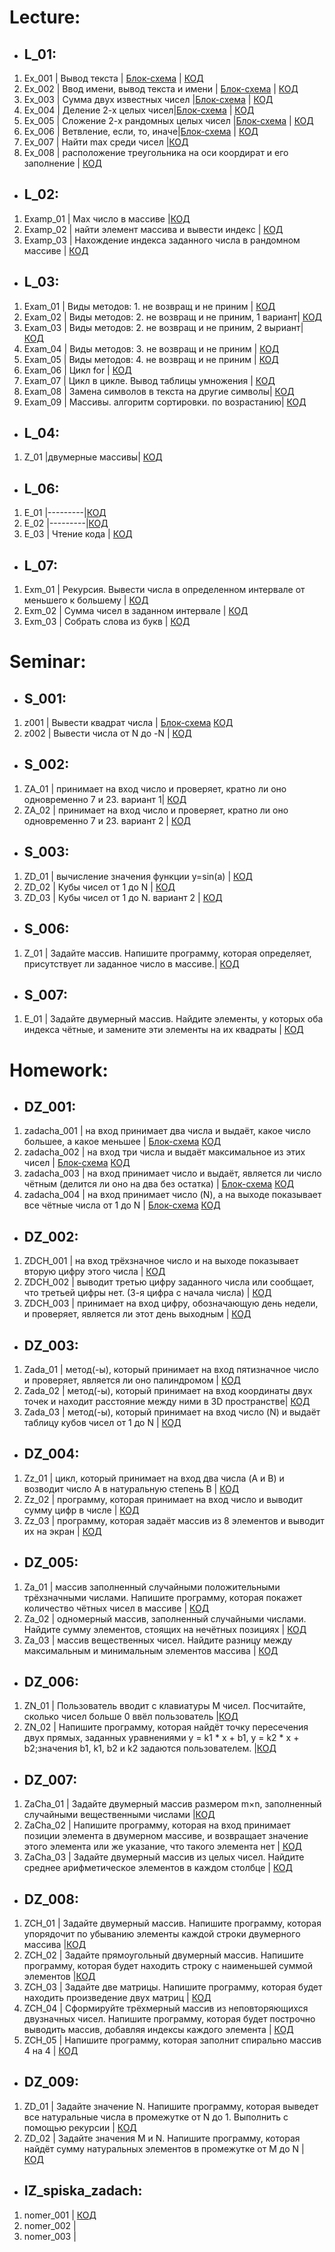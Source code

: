 # Lecture:

- ## **L_01:**
1. Ex_001 | Вывод текста | [Блок-схема](Lecture/L_01/Ex_001/diagram.drawio.png) | [КОД](Lecture/L_01/Ex_001/Program.cs)
2. Ex_002 | Ввод имени, вывод текста и имени | [Блок-схема](Lecture/L_01/Ex_002/diagram.drawio.png) | [КОД](Lecture/L_01/Ex_002/Program.cs)
3. Ex_003 | Сумма двух известных чисел |[Блок-схема](Lecture/L_01/Ex_003/diagram.drawio.png) | [КОД](Lecture/L_01/Ex_003/Program.cs)
4. Ex_004 | Деление 2-х целых чисел|[Блок-схема](Lecture/L_01/Ex_004/diagram.drawio.png) | [КОД](Lecture/L_01/Ex_004/Program.cs)
5. Ex_005 | Сложение 2-х рандомных целых чисел |[Блок-схема](Lecture/L_01/Ex_005/diagram.drawio.png) | [КОД](Lecture/L_01/Ex_005/Program.cs)
6. Ex_006 | Ветвление, если, то, иначе|[Блок-схема](Lecture/L_01/Ex_006/diagram.drawio.png) | [КОД](Lecture/L_01/Ex_006/Program.cs)
7. Ex_007 | Найти max среди чисел |[КОД](Lecture/L_01/Ex_007/Program.cs)
8. Ex_008 | расположение треугольника на оси коордират и его заполнение | [КОД](Lecture/L_01/Ex_008/Program.cs)

- ## **L_02:**
1. Examp_01 | Max число в массиве |[КОД](Lecture/L_02/Examp_01/Program.cs)
2. Examp_02 | найти элемент массива и вывести индекс | [КОД](Lecture/L_02/Examp_02/Program.cs)
3. Examp_03 | Нахождение индекса заданного числа в рандомном массиве | [КОД](Lecture/L_02/Examp_03/Program.cs)

- ## **L_03:**
1. Exam_01 | Виды методов: 1. не возвращ и не приним | [КОД](Lecture/L_03/Exam_01/Program.cs)
2. Exam_02 | Виды методов: 2. не возвращ и не приним, 1 вариант| [КОД](Lecture/L_03/Exam_02/Program.cs)
3. Exam_03 | Виды методов: 2. не возвращ и не приним, 2 выриант| [КОД](Lecture/L_03/Exam_03/Program.cs)
4. Exam_04 | Виды методов: 3. не возвращ и не приним | [КОД](Lecture/L_03/Exam_04/Program.cs)
5. Exam_05 | Виды методов: 4. не возвращ и не приним | [КОД](Lecture/L_03/Exam_05/Program.cs)
6. Exam_06 | Цикл for | [КОД](Lecture/L_03/Exam_06/Program.cs)
7. Exam_07 | Цикл в цикле. Вывод таблицы умножения | [КОД](Lecture/L_03/Exam_07/Program.cs)
8. Exam_08 | Замена символов в текста на другие символы| [КОД](Lecture/L_03/Exam_08/Program.cs)
9. Exam_09 | Массивы. алгоритм сортировки. по возрастанию| [КОД](Lecture/L_03/Exam_09/Program.cs)

- ## **L_04:**
1. Z_01 |двумерные массивы| [КОД](Lecture/L_04/Z_01/Program.cs)

- ## **L_06:**
1. E_01 |---------|[КОД](Lecture/L_06/E_01/Program.cs)
2. E_02 |---------|[КОД](Lecture/L_06/E_02/Program.cs)
3. E_03 | Чтение кода | [КОД](Lecture/L_06/E_03/Program.cs)

- ## **L_07:**
1. Exm_01 | Рекурсия. Вывести числа в определенном интервале от меньшего к большему | [КОД](Lecture/L_07/Exm_01/Program.cs)
2. Exm_02 | Сумма чисел в заданном интервале | [КОД](Lecture/L_07/Exm_02/Program.cs)
3. Exm_03 | Собрать слова из букв | [КОД](Lecture/L_07/Exm_03/Program.cs)

# Seminar:

- ## **S_001:**
1. z001 | Вывести квадрат числа | [Блок-схема](Seminar/S_001/z001/diagram.drawio.png) [КОД](Seminar/S_001/z001/Program.cs)
2. z002 | Вывести числа от N до -N | [КОД](Seminar/S_001/z002/Program.cs)

- ## **S_002:**
1. ZA_01 | принимает на вход число и проверяет, кратно ли оно одновременно 7 и 23. вариант 1| [КОД](Seminar/S_002/ZA_01/Program.cs)
2. ZA_02 | принимает на вход число и проверяет, кратно ли оно одновременно 7 и 23. вариант 2 | [КОД](Seminar/S_002/ZA_02/Program.cs)

- ## **S_003:**
1. ZD_01 | вычисление значения функции y=sin(a) | [КОД](Seminar/S_003/ZD_01/Program.cs)
2. ZD_02 | Кубы чисел от 1 до N | [КОД](Seminar/S_003/ZD_02/Program.cs)
3. ZD_03 | Кубы чисел от 1 до N. вариант 2 | [КОД](Seminar/S_003/ZD_03/Program.cs)

- ## **S_006:**
1. Z_01 | Задайте массив. Напишите программу, которая определяет, присутствует ли заданное число в массиве.| [КОД](Seminar/S_006/Z_01/Program.cs)

- ## **S_007:**
1. E_01 | Задайте двумерный массив. Найдите элементы, у которых оба индекса чётные, и замените эти элементы на их квадраты | [КОД](Seminar/S_007/E_01/Program.cs)

# Homework:

- ## **DZ_001:**
1. zadacha_001 | на вход принимает два числа и выдаёт, какое число большее, а какое меньшее | [Блок-схема](Homework/DZ_001/zadacha_001/diagram.drawio.png) [КОД](Homework/DZ_001/zadacha_001/Program.cs)
2. zadacha_002 | на вход три числа и выдаёт максимальное из этих чисел | [Блок-схема](Homework/DZ_001/zadacha_002/diagram.drawio.png) [КОД](Homework/DZ_001/zadacha_002/Program.cs)
3. zadacha_003 | на вход принимает число и выдаёт, является ли число чётным (делится ли оно на два без остатка) | [Блок-схема](Homework/DZ_001/zadacha_003/diagram.drawio.png) [КОД](Homework/DZ_001/zadacha_003/Program.cs)
4. zadacha_004 | на вход принимает число (N), а на выходе показывает все чётные числа от 1 до N | [Блок-схема](Homework/DZ_001/zadacha_004/diagram.drawio.png) [КОД](Homework/DZ_001/zadacha_004/Program.cs)

- ## **DZ_002:**
1. ZDCH_001 | на вход трёхзначное число и на выходе показывает вторую цифру этого числа | [КОД](Homework/DZ_002/ZDCH_001/Program.cs)
2. ZDCH_002 | выводит третью цифру заданного числа или сообщает, что третьей цифры нет. (3-я цифра с начала числа) | [КОД](Homework/DZ_002/ZDCH_002/Program.cs)
3. ZDCH_003 | принимает на вход цифру, обозначающую день недели, и проверяет, является ли этот день выходным | [КОД](Homework/DZ_002/ZDCH_003/Program.cs)

- ## **DZ_003:**
1. Zada_01 | метод(-ы), который принимает на вход пятизначное число и проверяет, является ли оно палиндромом | [КОД](Homework/DZ_003/Zada_01/Program.cs)
2. Zada_02 | метод(-ы), который принимает на вход координаты двух точек и находит расстояние между ними в 3D пространстве| [КОД](Homework/DZ_003/Zada_02/Program.cs)
3. Zada_03 | метод(-ы), который принимает на вход число (N) и выдаёт таблицу кубов чисел от 1 до N | [КОД](Homework/DZ_003/Zada_03/Program.cs)

- ## **DZ_004:**
1. Zz_01 | цикл, который принимает на вход два числа (A и B) и возводит число A в натуральную степень B | [КОД](Homework/DZ_004/Zz_01/Program.cs)
2. Zz_02 | программу, которая принимает на вход число и выводит сумму цифр в числе | [КОД](Homework/DZ_004/Zz_02/Program.cs)
3. Zz_03 | программу, которая задаёт массив из 8 элементов и выводит их на экран | [КОД](Homework/DZ_004/Zz_03/Program.cs)

- ## **DZ_005:**
1. Za_01 | массив заполненный случайными положительными трёхзначными числами. Напишите программу, которая покажет количество чётных чисел в массиве | [КОД](Homework/DZ_005/Za_01/Program.cs)
2. Za_02 | одномерный массив, заполненный случайными числами. Найдите сумму элементов, стоящих на нечётных позициях | [КОД](Homework/DZ_005/Za_02/Program.cs)
3. Za_03 | массив вещественных чисел. Найдите разницу между максимальным и минимальным элементов массива | [КОД](Homework/DZ_005/Za_03/Program.cs)

- ## **DZ_006:**
1. ZN_01 |  Пользователь вводит с клавиатуры M чисел. Посчитайте, сколько чисел больше 0 ввёл пользователь |[КОД](Homework/DZ_006/ZN_01/Program.cs)
2. ZN_02 | Напишите программу, которая найдёт точку пересечения двух прямых, заданных уравнениями y = k1 * x + b1, y = k2 * x + b2;значения b1, k1, b2 и k2 задаются пользователем. |[КОД](Homework/DZ_006/ZN_02/Program.cs)

- ## **DZ_007:**
1. ZaCha_01 | Задайте двумерный массив размером m×n, заполненный случайными вещественными числами |[КОД](Homework/DZ_007/ZaCha_01/Program.cs)
2. ZaCha_02 | Напишите программу, которая на вход принимает позиции элемента в двумерном массиве, и возвращает значение этого элемента или же указание, что такого элемента нет | [КОД](Homework/DZ_007/ZaCha_02/Program.cs)
3. ZaCha_03 | Задайте двумерный массив из целых чисел. Найдите среднее арифметическое элементов в каждом столбце | [КОД](Homework/DZ_007/ZaCha_03/Program.cs)

- ## **DZ_008:**
1. ZCH_01 | Задайте двумерный массив. Напишите программу, которая упорядочит по убыванию элементы каждой строки двумерного массива |[КОД](Homework/DZ_008/ZCH_01/Program.cs)
2. ZCH_02 | Задайте прямоугольный двумерный массив. Напишите программу, которая будет находить строку с наименьшей суммой элементов |[КОД](Homework/DZ_008/ZCH_02/Program.cs)
3. ZCH_03 | Задайте две матрицы. Напишите программу, которая будет находить произведение двух матриц | [КОД](Homework/DZ_008/ZCH_03/Program.cs)
4. ZCH_04 | Сформируйте трёхмерный массив из неповторяющихся двузначных чисел. Напишите программу, которая будет построчно выводить массив, добавляя индексы каждого элемента | [КОД](Homework/DZ_008/ZCH_04/Program.cs)
5. ZCH_05 | Напишите программу, которая заполнит спирально массив 4 на 4 | [КОД](Homework/DZ_008/ZCH_05/Program.cs)
- ## **DZ_009:**
1. ZD_01 | Задайте значение N. Напишите программу, которая выведет все натуральные числа в промежутке от N до 1. Выполнить с помощью рекурсии | [КОД](Homework/DZ_009/ZD_01/Program.cs)
2. ZD_02 | Задайте значения M и N. Напишите программу, которая найдёт сумму натуральных элементов в промежутке от M до N | [КОД](Homework/DZ_009/ZD_02/Program.cs)
- ## **IZ_spiska_zadach:**
1. nomer_001 | [КОД](Homework/IZ_spiska_zadach/nomer_001/Program.cs)
2. nomer_002 | 
3. nomer_003 |